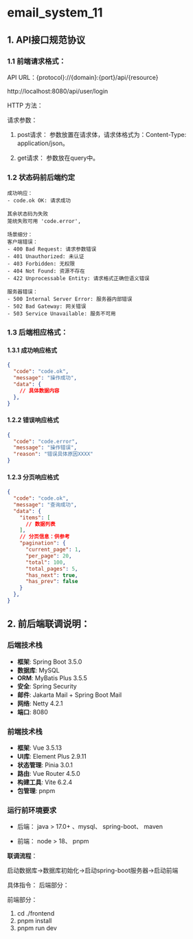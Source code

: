 # email_system_11

## 1. API接口规范协议

### 1.1 前端请求格式：

API URL：{protocol}://{domain}:{port}/api/{resource}

http://localhost:8080/api/user/login


HTTP 方法：

请求参数：
1. post请求：
参数放置在请求体，请求体格式为：Content-Type: application/json。

1. get请求：
参数放在query中。

### 1.2 状态码前后端约定
```
成功响应：
- code.ok OK: 请求成功

其余状态码为失败 
笼统失败可用 'code.error', 

场景细分：
客户端错误：
- 400 Bad Request: 请求参数错误
- 401 Unauthorized: 未认证
- 403 Forbidden: 无权限
- 404 Not Found: 资源不存在
- 422 Unprocessable Entity: 请求格式正确但语义错误

服务器错误：
- 500 Internal Server Error: 服务器内部错误
- 502 Bad Gateway: 网关错误
- 503 Service Unavailable: 服务不可用
```

### 1.3 后端相应格式：

#### 1.3.1 成功响应格式
```json
{
  "code": "code.ok",
  "message": "操作成功",
  "data": {
    // 具体数据内容
  },
}
```

#### 1.2.2 错误响应格式
```json
{
  "code": "code.error",
  "message": "操作错误",
  "reason": "错误具体原因XXXX"
}
```

#### 1.2.3 分页响应格式
```json
{
  "code": "code.ok",
  "message": "查询成功",
  "data": {
    "items": [
      // 数据列表
    ],
    // 分页信息：供参考
    "pagination": {
      "current_page": 1,
      "per_page": 20,
      "total": 100,
      "total_pages": 5,
      "has_next": true,
      "has_prev": false
    }
  },
}
```


## 2. 前后端联调说明：

### 后端技术栈
- **框架**: Spring Boot 3.5.0
- **数据库**: MySQL
- **ORM**: MyBatis Plus 3.5.5
- **安全**: Spring Security
- **邮件**: Jakarta Mail + Spring Boot Mail
- **网络**: Netty 4.2.1
- **端口**: 8080

### 前端技术栈
- **框架**: Vue 3.5.13
- **UI库**: Element Plus 2.9.11
- **状态管理**: Pinia 3.0.1
- **路由**: Vue Router 4.5.0
- **构建工具**: Vite 6.2.4
- **包管理**: pnpm

### 运行前环境要求
- 后端： java > 17.0+ 、mysql、  spring-boot、  maven

- 前端： node > 18、 pnpm

**联调流程**：

 启动数据库->数据库初始化->启动spring-boot服务器->启动前端

具体指令：
后端部分：

前端部分： 
1. cd ./frontend 
2. pnpm install
3. pnpm run dev

